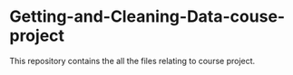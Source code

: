 # Getting-and-Cleaning-Data-couse-project
This repository contains the all the files relating to course project.

